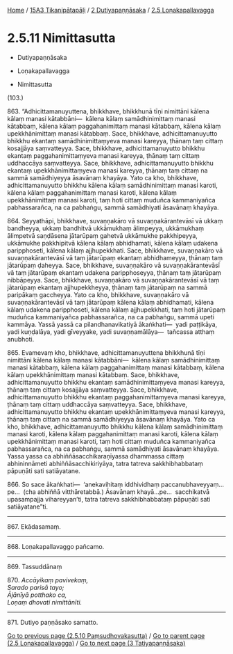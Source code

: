 
[Home](/) / [15A3 Tikanipātapāḷi](../../../15A3.md) / [2 Dutiyapaṇṇāsaka](../../2.md) / [2.5 Loṇakapallavagga](../2.5.md)

# 2.5.11 Nimittasutta

* Dutiyapaṇṇāsaka

* Loṇakapallavagga

* Nimittasutta

(103.)

863\. “Adhicittamanuyuttena, bhikkhave, bhikkhunā tīṇi nimittāni kālena kālaṃ manasi kātabbāni—  kālena kālaṃ samādhinimittaṃ manasi kātabbaṃ, kālena kālaṃ paggahanimittaṃ manasi kātabbaṃ, kālena kālaṃ upekkhānimittaṃ manasi kātabbaṃ. Sace, bhikkhave, adhicittamanuyutto bhikkhu ekantaṃ samādhinimittaṃyeva manasi kareyya, ṭhānaṃ taṃ cittaṃ kosajjāya saṃvatteyya. Sace, bhikkhave, adhicittamanuyutto bhikkhu ekantaṃ paggahanimittaṃyeva manasi kareyya, ṭhānaṃ taṃ cittaṃ uddhaccāya saṃvatteyya. Sace, bhikkhave, adhicittamanuyutto bhikkhu ekantaṃ upekkhānimittaṃyeva manasi kareyya, ṭhānaṃ taṃ cittaṃ na sammā samādhiyeyya āsavānaṃ khayāya. Yato ca kho, bhikkhave, adhicittamanuyutto bhikkhu kālena kālaṃ samādhinimittaṃ manasi karoti, kālena kālaṃ paggahanimittaṃ manasi karoti, kālena kālaṃ upekkhānimittaṃ manasi karoti, taṃ hoti cittaṃ muduñca kammaniyañca pabhassarañca, na ca pabhaṅgu, sammā samādhiyati āsavānaṃ khayāya.

864\. Seyyathāpi, bhikkhave, suvaṇṇakāro vā suvaṇṇakārantevāsī vā ukkaṃ bandheyya, ukkaṃ bandhitvā ukkāmukhaṃ ālimpeyya, ukkāmukhaṃ ālimpetvā saṇḍāsena jātarūpaṃ gahetvā ukkāmukhe pakkhipeyya, ukkāmukhe pakkhipitvā kālena kālaṃ abhidhamati, kālena kālaṃ udakena paripphoseti, kālena kālaṃ ajjhupekkhati. Sace, bhikkhave, suvaṇṇakāro vā suvaṇṇakārantevāsī vā taṃ jātarūpaṃ ekantaṃ abhidhameyya, ṭhānaṃ taṃ jātarūpaṃ ḍaheyya. Sace, bhikkhave, suvaṇṇakāro vā suvaṇṇakārantevāsī vā taṃ jātarūpaṃ ekantaṃ udakena paripphoseyya, ṭhānaṃ taṃ jātarūpaṃ nibbāpeyya. Sace, bhikkhave, suvaṇṇakāro vā suvaṇṇakārantevāsī vā taṃ jātarūpaṃ ekantaṃ ajjhupekkheyya, ṭhānaṃ taṃ jātarūpaṃ na sammā paripākaṃ gaccheyya. Yato ca kho, bhikkhave, suvaṇṇakāro vā suvaṇṇakārantevāsī vā taṃ jātarūpaṃ kālena kālaṃ abhidhamati, kālena kālaṃ udakena paripphoseti, kālena kālaṃ ajjhupekkhati, taṃ hoti jātarūpaṃ muduñca kammaniyañca pabhassarañca, na ca pabhaṅgu, sammā upeti kammāya. Yassā yassā ca pilandhanavikatiyā ākaṅkhati—  yadi paṭṭikāya, yadi kuṇḍalāya, yadi gīveyyake, yadi suvaṇṇamālāya—  tañcassa atthaṃ anubhoti.

865\. Evamevaṃ kho, bhikkhave, adhicittamanuyuttena bhikkhunā tīṇi nimittāni kālena kālaṃ manasi kātabbāni—  kālena kālaṃ samādhinimittaṃ manasi kātabbaṃ, kālena kālaṃ paggahanimittaṃ manasi kātabbaṃ, kālena kālaṃ upekkhānimittaṃ manasi kātabbaṃ. Sace, bhikkhave, adhicittamanuyutto bhikkhu ekantaṃ samādhinimittaṃyeva manasi kareyya, ṭhānaṃ taṃ cittaṃ kosajjāya saṃvatteyya. Sace, bhikkhave, adhicittamanuyutto bhikkhu ekantaṃ paggahanimittaṃyeva manasi kareyya, ṭhānaṃ taṃ cittaṃ uddhaccāya saṃvatteyya. Sace, bhikkhave, adhicittamanuyutto bhikkhu ekantaṃ upekkhānimittaṃyeva manasi kareyya, ṭhānaṃ taṃ cittaṃ na sammā samādhiyeyya āsavānaṃ khayāya. Yato ca kho, bhikkhave, adhicittamanuyutto bhikkhu kālena kālaṃ samādhinimittaṃ manasi karoti, kālena kālaṃ paggahanimittaṃ manasi karoti, kālena kālaṃ upekkhānimittaṃ manasi karoti, taṃ hoti cittaṃ muduñca kammaniyañca pabhassarañca, na ca pabhaṅgu, sammā samādhiyati āsavānaṃ khayāya. Yassa yassa ca abhiññāsacchikaraṇīyassa dhammassa cittaṃ abhininnāmeti abhiññāsacchikiriyāya, tatra tatreva sakkhibhabbataṃ pāpuṇāti sati satiāyatane.

866\. So sace ākaṅkhati—  ‘anekavihitaṃ iddhividhaṃ paccanubhaveyyaṃ…pe…  (cha abhiññā vitthāretabbā.) Āsavānaṃ khayā…pe…  sacchikatvā upasampajja vihareyyan’ti, tatra tatreva sakkhibhabbataṃ pāpuṇāti sati satiāyatane”ti.

---

867\. Ekādasamaṃ.



---

868\. Loṇakapallavaggo pañcamo.



---

869\. Tassuddānaṃ



870\. _Accāyikaṃ pavivekaṃ,_  
_Sarado parisā tayo;_  
_Ājānīyā potthako ca,_  
_Loṇaṃ dhovati nimittānīti._  


---

871\. Dutiyo paṇṇāsako samatto.



[Go to previous page (2.5.10 Paṃsudhovakasutta)](2.5.10.md) / [Go to parent page (2.5 Loṇakapallavagga)](../2.5.md) / [Go to next page (3 Tatiyapaṇṇāsaka)](../../3.md)



